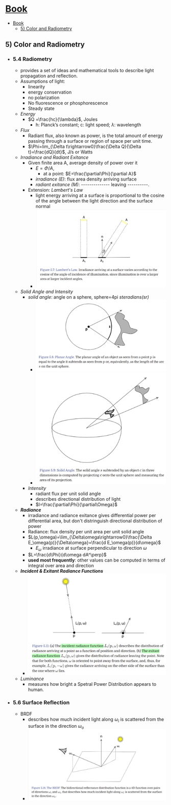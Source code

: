 # [Book](https://www.pbr-book.org/3ed-2018/contents)
- [Book](#book)
  - [5) Color and Radiometry](#5-color-and-radiometry)


## 5) Color and Radiometry
  - ### 5.4 Radiometry
    - provides a set of ideas and mathematical tools to describe light propagation and reflection.
    - Assumptions of light:
      - linearity
      - energy conservation
      - no polarization
      - No fluorescence or phosphorescence
      - Steady state
    - *Energy*
      - $Q =\frac{hc}{\lambda}$, Joules
        - h: Planck’s constant; c: light speed; $\lambda$: wavelength
    - *Flux*
      - Radiant flux, also known as power, is the total amount of energy passing through a surface or region of space per unit time.
      - $\Phi=lim_{\Delta t\rightarrow0}\frac{\Delta Q}{\Delta t}=\frac{dQ}{dt}$, J/s or Watts
    - *Irradiance and Radiant Exitance*
      - Given finite area A, average density of power over it
        - $E=\Phi/A$,
          - at a point: $E=\frac{\partial\Phi}{\partial A}$
        - *irradiance (E)*: flux area density arriving surface
        - *radiant exitance (M)*: -------------- leaving ----------.
      - Extension: *Lambert's Law*
        - light energy arriving at a surface is proportional to the cosine of the angle between the light direction and the surface normal
        - ![nn](imgs/pbrt/lamberts-law.png)
    - *Solid Angle and Intensity*
      - *solid angle*: angle on a sphere, sphere=4pi *steradians(sr)*
        - ![eq](imgs/pbrt/planar%20angle.png)
        - ![eq](imgs/pbrt/solid%20angle.png)
      - *Intensity*
        - radiant flux per unit solid angle
        - describes directional distribution of light
        - $I=\frac{\partial\Phi}{\partial\Omega}$
    - ***Radiance***
      - irradiance and radiance exitance gives differential power per differential area, but don't distringuish directional distribution of power
      - Radiance: flux density per unit area per unit solid angle
      - $L(p,\omega)=\lim_{\Delta\omega\rightarrow0}\frac{\Delta E_\omega(p)}{\Delta\omega}=\frac{d E_\omega(p)}{d\omega}$
        - $E_\omega$ irradiance at surface perpendicular to direction $\omega$
      - $L=\frac{d\Phi}{d\omega dA^\perp}$
      - **used most frequently**: other values can be computed in terms of integral over area and direction
    - ***Incident & Exitant Radiance Functions***
      - ![nn](imgs/pbrt/incident-exitant-radiance.png)
    - *Luminance*
      - measures how bright a Spetral Power Distribution appears to human.
  - ### 5.6 Surface Reflection
    - BRDF
      - describes how much incident light along $\omega_i$ is scattered from the surface in the direction $\omega_o$
      - ![nn](imgs/pbrt/brdf.png)